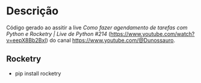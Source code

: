 # Descrição

Código gerado ao assitir a live *Como fazer agendamento de tarefas com Python e Rocketry | Live de Python #214* (https://www.youtube.com/watch?v=eepX8Bb2BxI) do canal https://www.youtube.com/@Dunossauro.

## Rocketry

- pip install rocketry